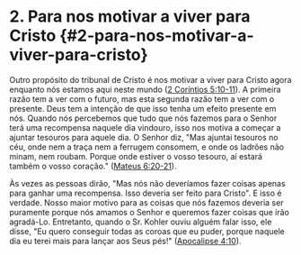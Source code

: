 # 2\. Para nos motivar a viver para Cristo {#2-para-nos-motivar-a-viver-para-cristo}

Outro propósito do tribunal de Cristo é nos motivar a viver para Cristo agora enquanto nós estamos aqui neste mundo ([2 Coríntios 5:10-11](http://bibliaonline.com.br/acf/2co/5/10-11)). A primeira razão tem a ver com o futuro, mas esta segunda razão tem a ver com o presente. Deus tem a intenção de que isso tenha um efeito presente em nós. Quando nós percebemos que tudo que nós fazemos para o Senhor terá uma recompensa naquele dia vindouro, isso nos motiva a começar a ajuntar tesouros para aquele dia. O Senhor diz, &quot;Mas ajuntai tesouros no céu, onde nem a traça nem a ferrugem consomem, e onde os ladrões não minam, nem roubam. Porque onde estiver o vosso tesouro, aí estará também o vosso coração.&quot; ([Mateus 6:20-21](http://bibliaonline.com.br/acf/mt/6/20-21)).

Às vezes as pessoas dirão, &quot;Mas nós não deveríamos fazer coisas apenas para ganhar uma recompensa. Isso deveria ser feito para Cristo&quot;. E isso é verdade. Nosso maior motivo para as coisas que nós fazemos deveria ser puramente porque nós amamos o Senhor e queremos fazer coisas que irão agradá-Lo. Entretanto, quando o Sr. Kohler ouviu alguém falar isso, ele disse, &quot;Eu quero conseguir todas as coroas que eu puder, porque naquele dia eu terei mais para lançar aos Seus pés!&quot; ([Apocalipse 4:10](http://bibliaonline.com.br/acf/ap/4/10)).
